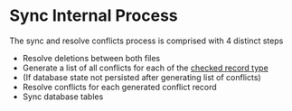 ﻿# Sync Internal Process

The sync and resolve conflicts process is comprised with 4 distinct steps

 - Resolve deletions between both files
 - Generate a list of all conflicts for each of the [checked record type](./ConflictCheckedRecordTypes.md)
 - (If database state not persisted after generating list of conflicts)
 - Resolve conflicts for each generated conflict record
 - Sync database tables
